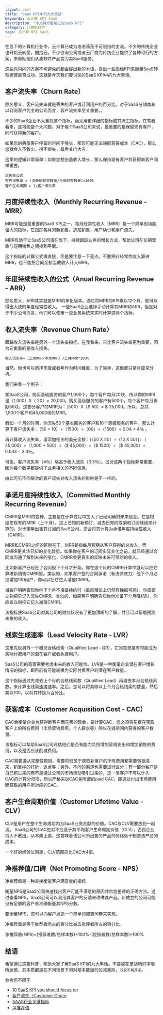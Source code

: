 ```yaml
---
layout: post
title: "SaaS KPI中的九大黑话"
keywords: 云计算 KPI SaaS
description: "本文将介绍常见的SaaS KPI"
category: 计算机科学
tags: 云计算 KPI SaaS
---
```


在当下的计算机行业中，云计算已成为浩浩荡荡不可阻挡的主流。不少的传统企业也开始云转型，拥抱云。不少咨询公司或者云厂商为传统企业提供了各种可行的方案，来帮助他们从卖软件产品变为卖SaaS服务。

这些亮闪闪的方案不可避免的都会提出新的术语，提出一些指标KPI来衡量SaaS转型运营是否成功。这就是今天我们要讨论的SaaS KPI中的九大黑话。

## 客户流失率（Churn Rate）

顾名思义，客户流失率就是丢失的客户或订阅用户的百分比。对于SaaS分销商和以订阅客户为主的公司而言，客户流失率至关重要，。

不少的SaaS企业不太重视这个指标，而采用更详细的指标或其派生指标。在笔者看来，这可能是个大问题。对于每个SaaS公司来说，最重要的是保留现有客户，同时获得新的客户。

如果您的典型客户停留的时间不够长，那您可能无法赚回获客成本（CAC），那么您就会入不敷出，得不偿失，最后关门大吉。

这里的逻辑非常简单：如果您想创造收入增长，那么保持现有客户并获得新客户同样重要。

```
流失率公式
客户流失率 = (流失的顾客数量/全部顾客数量)×100%
客户生命周期 = 1/客户流失率
```

## 月度持续性收入（Monthly Recurring Revenue - MRR）

MRR可能是最重要的SaaS KPI之一。每月经常性收入（MRR）是一个简单但功能强大的指标，它跟踪每月的新销售，追加销售，用户续订和用户流失。

MRR有助于让SaaS公司活在当下，持续跟踪业务的增长方式，帮助公司在长期营收与短期销售之间找到平衡。

这个指标的计算公式很直接，但是要注意一下亮点。不要把非经常性收入算进MRR，也不能把合同金额当成收入计入MRR。

## 年度持续性收入的公式（Anual Recurring Revenue - ARR）

顾名思义，ARR其实就是MRR的年化版本。通过将MRR的KPI乘以12个月，就可以得出大致的年度经常性收入。 一些SaaS企业选择手动计算其MRR和ARR，但是对于不少公司而言，他们可以使用一些业务系统来实时计算这两个指标。

## 收入流失率（Revenue Churn Rate）

跟踪收入流失率是另外一个流失率指标。在我看来，它比客户流失率更为重要，因为它衡量的是收入损失。

```
收入流失率=（上月MRR-本月MRR）/上月MRR*100%
```

当然，你也可以选择季度或者年作为时间维度，为了简单，这里都只拿月度来分析。

我们来看一个例子：

某SaaS公司，购买基础服务的客户1,000个，每个客户每月20块，所以你的MRR是（1,000）X（ 20）= 20,000。购买高级服务的客户有500个，每个客户每月贡献50块，这部分客户的MRR为：（500）X（$ 50）= $ 25,000。所以，总共1,500个客户和45,000块的MRR。

假如一个月的时间，你流失50个基本服务的客户和10个高级服务的客户，那么计算下客户流失率：（50 + 10）÷（1500）=（60）÷（1500）= 0.04 = 4％ 。

再计算收入流失率，请添加相关的美元金额：[（50 X 20）+（10 X 50）]÷（ 45,000）=（1,000 + 500）÷（$ 45,000）=（$ 1500）÷（$ 45,000）= 0.033 = 3.3％。

可见，客户流失率（4％）略高于收入流失（3.3％）。区分这两个指标非常重要，因为每个数字都提供了业务相关的不同信息。

由此可见不同层次的客户流失对收入流失的影响是不一样的。

## 承诺月度持续性收入（Committed Monthly Recurring Revenue）

CMRR是MRR的变种，主要是在计算过程中加入了已经明确的未来信息。它是根据您现有的MRR（上个月），加上已知的新预订，减去已知的取消和订阅降级来计算的。对于按年出售其订阅的SaaS公司，您会将其计算为承诺年度持续性收入（CARR）。

MRR和CMRR之间的区别在于，MRR是指每月预期从客户获得的总收入，而CMRR更关注已知的变化趋势。如果你在客户的订阅实际变化之前，就已经通过合同或沟通了解到未来的变化，CMRR会更真实的反映未来可预期的收入。

比如新客户已经签了合同但下个月才开始，你在这个月的CMRR计算中就可以把它算进新销售CMRR里。类似的，如果客户签的合同承诺（有法律效力）他下个月必须增加100用户，你可以把它进入增值CMRR。

当客户明确告知你他下个月不准备续约时（虽然理论上仍然有挽回可能），你应该立刻把它记入流失CMRR。类似的，如果客户明确告知你他准备下个月降档时，你应该立刻把它记入减值CMRR。

该指标使SaaS公司对其公司的财务状况有了更加清晰的了解，并且可以帮助预测未来的收入。

## 线索生成速率（Lead Velocity Rate - LVR）

这里先说另外一个概念合格线索（Qualified Lead - QR），它的意思是有可能成为实际付费用户的潜在客户或者免费用户。

SaaS公司的高管需要考虑未来的收入可能性。LVR是一种衡量企业潜在客户增长情况的指标，即目前有可能转换为实际付费客户的潜在客户数量。

这个指标通过先减去上个月的合格线索数（Qualified Lead）再减去本月合格线索数，来计算出线索速度速率。之后，您可以将其除以上个月合格线索的数量，然后乘以100，以将其转换为百分比。

## 获客成本（Customer Acquisition Cost - CAC）

CAC会衡量企业为获得新客户而花费的现金，要计算CAC，您必须将花费在获取客户上的所有费用（市场营销费用，个人薪水等）除以花钱期间内获得的客户数量。

该指标可以帮助SaaS公司评估他们是否有能力负担增加营销支出和增加销售的费用，以及是否应该削减费用。

CAC需要遵从完整性原则，需要将归属于获取新客户的所有费用都需要包括进来，销售中的打折，返点等；另外，不同的渠道也需要进行区分；有一部分客户是自己照过来的而不是通过公司的市场活动吸引过来的，这一类客户不可以计入CAC的计算分母项，所以严格来说CAC是所谓的paid CAC，即通过付出市场费用而获取的用户所对应的CAC。

## 客户生命周期价值（Customer Lifetime Value - CLV）

CLV是用户在整个生命周期内为SaaS业务贡献的价值。CAC与CLV需要放到一起谈。 SaaS公司的CAC绝对不应高于其平均客户生命周期价值（CLV），否则企业将入不敷出。从本质上讲，这意味着该公司所出售的产品的价格低于制造该产品的成本。

一个好的经验法则是，CLV范围应比CAC大4倍。 

## 净推荐值/口碑（Net Promoting Score - NPS）

净推荐值是一种直接衡量客户满意度的指标。

衡量NPS是SaaS公司快速找出客户可能不满意的原因并给您差评的正确方法。通过查看NPS，SaaS公司可以利用其客户的反馈来改进其产品。新成立的公司可能没有足够的客户来准确衡量其NPS分数。

要衡量NPS，您可以向客户发送一个简单的调查问卷来实现。

净推荐值是等于推荐者所占的百分比减去批评者所占的百分比。

净推荐值(NPS)=(推荐者数/总样本数)×100%-(贬损者数/总样本数)×100%

## 结语

希望通过这篇科普，帮助大家了解SaaS KPI的九大黑话。不要被花里胡哨的字眼所迷惑，其本质都是在不同场景下的对基本数据的加减乘除，`万变不离其宗`。

参考但不限于
- [10 SaaS KPI you should focus on](https://www.plecto.com/blog/sales-performance/10-saas-kpis-you-should-focus/)
- [客户流失（Customer Churn](https://zhuanlan.zhihu.com/p/28708664)
- [SAAS行业关键指标](https://zhuanlan.zhihu.com/p/31227460)
- [净推荐值](https://baike.baidu.com/item/%E5%87%80%E6%8E%A8%E8%8D%90%E5%80%BC/3783368)

